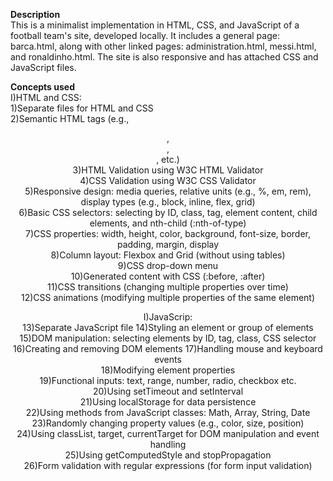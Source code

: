**Description**  
This is a minimalist implementation in HTML, CSS, and JavaScript of a football team's site, developed locally.
It includes a general page: barca.html, along with other linked pages: administration.html, messi.html, and ronaldinho.html.
The site is also responsive and has attached CSS and JavaScript files.    


**Concepts used**   
I)HTML and CSS:     
1)Separate files for HTML and CSS  
2)Semantic HTML tags (e.g., <header>, <footer>, <article>, etc.)  
3)HTML Validation using W3C HTML Validator  
4)CSS Validation using W3C CSS Validator  
5)Responsive design: media queries, relative units (e.g., %, em, rem), display types (e.g., block, inline, flex, grid)  
6)Basic CSS selectors: selecting by ID, class, tag, element content, child elements, and nth-child (:nth-of-type)  
7)CSS properties: width, height, color, background, font-size, border, padding, margin, display   
8)Column layout: Flexbox and Grid (without using tables)   
9)CSS drop-down menu   
10)Generated content with CSS (:before, :after)   
11)CSS transitions (changing multiple properties over time)  
12)CSS animations (modifying multiple properties of the same element)      

I)JavaScrip:    
13)Separate JavaScript file
14)Styling an element or group of elements  
15)DOM manipulation: selecting elements by ID, tag, class, CSS selector   
16)Creating and removing DOM elements
17)Handling mouse and keyboard events   
18)Modifying element properties   
19)Functional inputs: text, range, number, radio, checkbox etc.    
20)Using setTimeout and setInterval  
21)Using localStorage for data persistence  
22)Using methods from JavaScript classes: Math, Array, String, Date   
23)Randomly changing property values (e.g., color, size, position)  
24)Using classList, target, currentTarget for DOM manipulation and event handling   
25)Using getComputedStyle and stopPropagation   
26)Form validation with regular expressions (for form input validation)   



